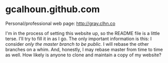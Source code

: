gcalhoun.github.com
===================

Personal/professional web page: <http://gray.clhn.co>

I'm in the process of setting this website up, so the README file is a
little terse.  I'll try to fill it in as I go.  The only important
information is this: I consider *only the master branch to be public.*
I will rebase the other branches on a whim.  And, honestly, I may
rebase master from time to time as well.  How likely is anyone to
clone and maintain a copy of my website?